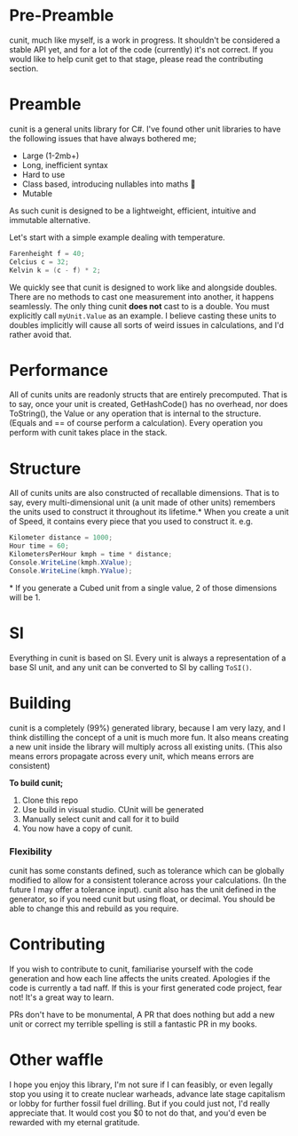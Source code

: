 # Pre-Preamble
cunit, much like myself, is a work in progress. It shouldn't be considered a stable API yet, and for a lot of the code (currently) it's not correct. If you would like to help cunit get to that stage, please read the contributing section.

# Preamble
cunit is a general units library for C#. I've found other unit libraries to have the following issues that have always bothered me;
- Large (1-2mb+)
- Long, inefficient syntax
- Hard to use
- Class based, introducing nullables into maths 🤢
- Mutable

As such cunit is designed to be a lightweight, efficient, intuitive and immutable alternative.

Let's start with a simple example dealing with temperature.
```c#
Farenheight f = 40;
Celcius c = 32;
Kelvin k = (c - f) * 2;
```
We quickly see that cunit is designed to work like and alongside doubles. There are no methods to cast one measurement into another, it happens seamlessly. The only thing cunit **does not** cast to is a double. You must explicitly call `myUnit.Value` as an example. I believe casting these units to doubles implicitly will cause all sorts of weird issues in calculations, and I'd rather avoid that.


# Performance
All of cunits units are readonly structs that are entirely precomputed. That is to say, once your unit is created, GetHashCode() has no overhead, nor does ToString(), the Value or any operation that is internal to the structure. (Equals and == of course perform a calculation). Every operation you perform with cunit takes place in the stack.


# Structure
All of cunits units are also constructed of recallable  dimensions. That is to say, every multi-dimensional unit (a unit made of other units) remembers the units used to construct it throughout its lifetime.*
When you create a unit of Speed, it contains every piece that you used to construct it.
e.g.
```c#
Kilometer distance = 1000;
Hour time = 60;
KilometersPerHour kmph = time * distance;
Console.WriteLine(kmph.XValue);
Console.WriteLine(kmph.YValue);
```

\* If you generate a Cubed unit from a single value, 2 of those dimensions will be 1.


# SI
Everything in cunit is based on SI. Every unit is always a representation of a base SI unit, and any unit can be converted to SI by calling `ToSI()`. 


# Building
cunit is a completely (99%) generated library, because I am very lazy, and I think distilling the concept of a unit is much more fun. It also means creating a new unit inside the library will multiply across all existing units.
(This also means errors propagate across every unit, which means errors are consistent)

**To build cunit;**
1. Clone this repo
2. Use build in visual studio. CUnit will be generated
3. Manually select cunit and call for it to build
4. You now have a copy of cunit.


### Flexibility
cunit has some constants defined, such as tolerance which can be globally modified to allow for a consistent tolerance across your calculations. (In the future I may offer a tolerance input).
cunit also has the unit defined in the generator, so if you need cunit but using float, or decimal. You should be able to change this and rebuild as you require.


# Contributing
If you wish to contribute to cunit, familiarise yourself with the code generation and how each line affects the units created.
Apologies if the code is currently a tad naff. If this is your first generated code project, fear not! It's a great way to learn.

PRs don't have to be monumental, A PR that does nothing but add a new unit or correct my terrible spelling is still a fantastic PR in my books.


# Other waffle
I hope you enjoy this library, I'm not sure if I can feasibly, or even legally stop you using it to create nuclear warheads, advance late stage capitalism or lobby for further fossil fuel drilling. But if you could just not, I'd really appreciate that. It would cost you $0 to not do that, and you'd even be rewarded with my eternal gratitude.
